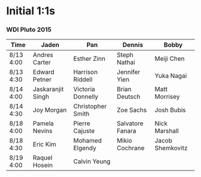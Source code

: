 # Initial 1:1s
### WDI Pluto 2015

| Time      | Jaden              | Pan                   | Dennis               | Bobby               |
|-----------|--------------------|-----------------------|----------------------|---------------------|
| 8/13 4:00 | Andres Carter      | Esther Zinn           |   Steph Nathai       | Meiji Chen          |
| 8/13 4:30 | Edward Petner      | Harrison Riddell      |   Jennifer Yien      | Yuka Nagai          |
| 8/14 4:00 | Jaskaranjit Singh  | Victoria Donnelly     |   Brian Deutsch      | Matt Morrisey       |
| 8/14 4:30 | Joy Morgan         | Christopher Smith     |   Zoe Sachs          | Josh Bubis          |
| 8/18 4:00 | Pamela Nevins      | Pierre Cajuste        |   Salvatore Fanara   | Nick Marshall       |
| 8/18 4:30 | Eric Kim           | Mohamed Elgendy       |   Mikio Cochrane     | Jacob Shemkovitz    |
| 8/19 4:00 | Raquel Hosein      | Calvin Yeung          |                      |                     |
